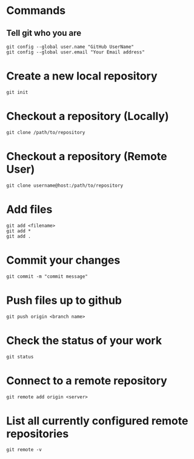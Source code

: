 # Commands

## Tell git who you are

```
git config --global user.name "GitHub UserName"
git config --global user.email "Your Email address"
```

# Create a new local repository

```
git init
```

# Checkout a repository (Locally)

```
git clone /path/to/repository
```

# Checkout a repository (Remote User)

```
git clone username@host:/path/to/repository
```

# Add files

```
git add <filename>
git add *
git add .
```

# Commit your changes

```
git commit -m "commit message"
```

# Push files up to github

```
git push origin <branch name>
```

# Check the status of your work

```
git status
```

# Connect to a remote repository

```
git remote add origin <server>
```

# List all currently configured remote repositories

```
git remote -v
```
